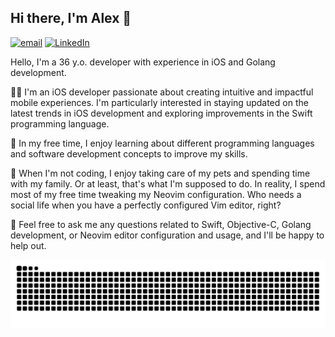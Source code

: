 ## Hi there, I'm Alex 👋

[![email](https://img.shields.io/badge/alphatroya-36BFD1?style=for-the-badge&logo=gmail)](mailto:alphatroya@gmail.com)
[![LinkedIn](https://img.shields.io/badge/alphatroya-00a0dc?style=for-the-badge&logo=linkedin)](https://www.linkedin.com/in/alphatroya/)

Hello, I'm a 36 y.o. developer with experience in iOS and Golang development.

👨‍💻 I'm an iOS developer passionate about creating intuitive and impactful mobile experiences. I'm particularly interested in staying updated on the latest trends in iOS development and exploring improvements in the Swift programming language.

🌱 In my free time, I enjoy learning about different programming languages and software development concepts to improve my skills.

🐾 When I'm not coding, I enjoy taking care of my pets and spending time with my family. Or at least, that's what I'm supposed to do. In reality, I spend most of my free time tweaking my Neovim configuration. Who needs a social life when you have a perfectly configured Vim editor, right?

💬 Feel free to ask me any questions related to Swift, Objective-C, Golang development, or Neovim editor configuration and usage, and I'll be happy to help out.

![contributions](https://raw.githubusercontent.com/alphatroya/alphatroya/output/github-contribution-grid-snake-dark.svg)
